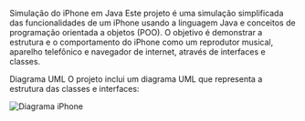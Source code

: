 
Simulação do iPhone em Java
Este projeto é uma simulação simplificada das funcionalidades de um iPhone usando a linguagem Java e conceitos de programação orientada a objetos (POO). O objetivo é demonstrar a estrutura e o comportamento do iPhone como um reprodutor musical, aparelho telefônico e navegador de internet, através de interfaces e classes.

Diagrama UML
O projeto inclui um diagrama UML que representa a estrutura das classes e interfaces:

![Diagrama iPhone](https://github.com/marcusvssantos/desafio-iphone-dio/assets/68966839/89185a8b-d21d-4456-9714-2b27df080793)
